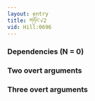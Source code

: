 ```yaml
---
layout: entry
title: གཏོང་√2
vid: Hill:0696
---
```

### Dependencies (N = 0)


### Two overt arguments


### Three overt arguments
